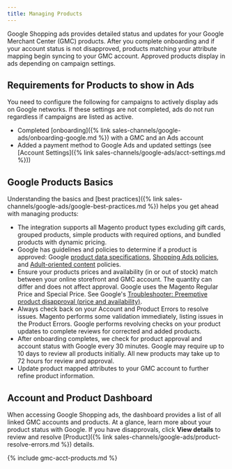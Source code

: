 ```yaml
---
title: Managing Products
---
```



Google Shopping ads provides detailed status and updates for your Google Merchant Center (GMC) products. After you complete onboarding and if your account status is not disapproved, products matching your attribute mapping begin syncing to your GMC account. Approved products display in ads depending on campaign settings.

## Requirements for Products to show in Ads

You need to configure the following for campaigns to actively display ads on Google networks. If these settings are not completed, ads do not run regardless if campaigns are listed as active.

* Completed [onboarding]({% link sales-channels/google-ads/onboarding-google.md %}) with a GMC and an Ads account
* Added a payment method to Google Ads and updated settings (see [Account Settings]({% link sales-channels/google-ads/acct-settings.md %}))

## Google Products Basics

Understanding the basics and [best practices]({% link sales-channels/google-ads/google-best-practices.md %}) helps you get ahead with managing products:

* The integration supports all Magento product types excluding gift cards, grouped products, simple products with required options, and bundled products with dynamic pricing.
* Google has guidelines and policies to determine if a product is approved: Google [product data specifications][1], [Shopping Ads policies][2], and [Adult-oriented content][3] policies.
* Ensure your products prices and availability (in or out of stock) match between your online storefront and GMC account. The quantity can differ and does not affect approval. Google uses the Magento Regular Price and Special Price. See Google's [Troubleshooter: Preemptive product disapproval (price and availability)][4].
* Always check back on your Account and Product Errors to resolve issues. Magento performs some validation immediately, listing issues in the Product Errors. Google performs revolving checks on your product updates to complete reviews for corrected and added products.
* After onboarding completes, we check for product approval and account status with Google every 30 minutes. Google may require up to 10 days to review all products initially. All new products may take up to 72 hours for review and approval.
* Update product mapped attributes to your GMC account to further refine product information.

## Account and Product Dashboard

When accessing Google Shopping ads, the dashboard provides a list of all linked GMC accounts and products. At a glance, learn more about your product status with Google. If you have disapprovals, click **View details** to review and resolve [Product]({% link sales-channels/google-ads/product-resolve-errors.md %}) details.

{% include gmc-acct-products.md %}

[1]: https://support.google.com/merchants/answer/7052112
[2]: https://support.google.com/merchants/answer/6149970
[3]: https://support.google.com/merchants/answer/6150138?hl=en
[4]: https://support.google.com/merchants/answer/7334523
